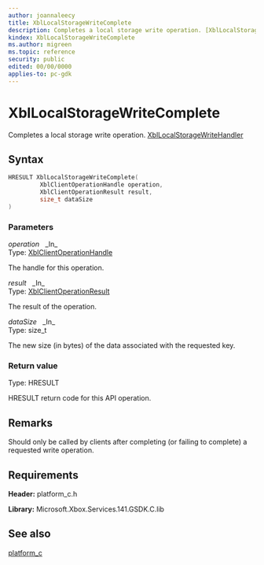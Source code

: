 ```yaml
---
author: joannaleecy
title: XblLocalStorageWriteComplete
description: Completes a local storage write operation. [XblLocalStorageWriteHandler](xbllocalstoragewritehandler.md)
kindex: XblLocalStorageWriteComplete
ms.author: migreen
ms.topic: reference
security: public
edited: 00/00/0000
applies-to: pc-gdk
---
```


# XblLocalStorageWriteComplete  

Completes a local storage write operation. [XblLocalStorageWriteHandler](xbllocalstoragewritehandler.md)  

## Syntax  
  
```cpp
HRESULT XblLocalStorageWriteComplete(  
         XblClientOperationHandle operation,  
         XblClientOperationResult result,  
         size_t dataSize  
)  
```  
  
### Parameters  
  
*operation* &nbsp;&nbsp;\_In\_  
Type: [XblClientOperationHandle](../handles/xblclientoperationhandle.md)  
  
The handle for this operation.  
  
*result* &nbsp;&nbsp;\_In\_  
Type: [XblClientOperationResult](../enums/xblclientoperationresult.md)  
  
The result of the operation.  
  
*dataSize* &nbsp;&nbsp;\_In\_  
Type: size_t  
  
The new size (in bytes) of the data associated with the requested key.  
  
  
### Return value  
Type: HRESULT
  
HRESULT return code for this API operation.
  
## Remarks  
  
Should only be called by clients after completing (or failing to complete) a requested write operation.
  
## Requirements  
  
**Header:** platform_c.h
  
**Library:** Microsoft.Xbox.Services.141.GSDK.C.lib
  
## See also  
[platform_c](../platform_c_members.md)  
  
  